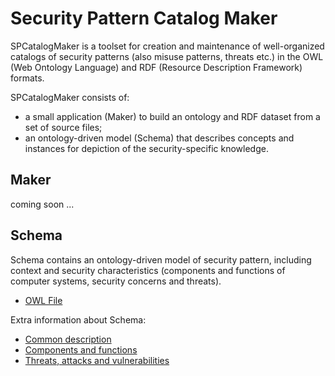 

# Security Pattern Catalog Maker

SPCatalogMaker is a toolset for creation and maintenance of well-organized catalogs of security patterns
(also misuse patterns, threats etc.) in the OWL (Web Ontology Language) and RDF (Resource Description Framework) formats.

SPCatalogMaker consists of:

* a small application (Maker) to build an ontology and RDF dataset from a set of source files;
* an ontology-driven model (Schema) that describes concepts and instances for depiction of the security-specific knowledge.


## Maker

coming soon ...


## Schema

Schema contains an ontology-driven model of security pattern, including context and security characteristics
(components and functions of computer systems, security concerns and threats).

* [OWL File](schema/SecurityPatternCatalogNaiveSchema.owl)

Extra information about Schema:

* [Common description](schema_description.pdf)
* [Components and functions](schema_functions_components.pdf)
* [Threats, attacks and vulnerabilities](schema_threats.pdf)
